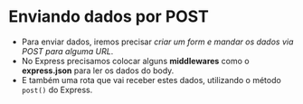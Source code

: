 # Enviando dados por POST

- Para enviar dados, iremos precisar _criar um form e mandar os dados via POST para alguma URL_.
- No Express precisamos colocar alguns **middlewares** como o **express.json** para ler os dados do body.
- E também uma rota que vai receber estes dados, utilizando o método `post()` do Express.